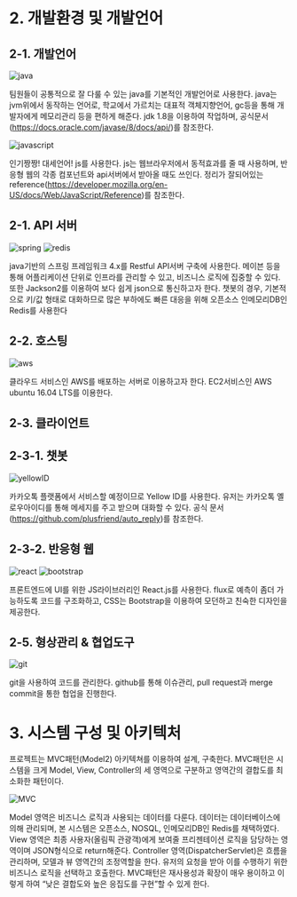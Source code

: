# 2. 개발환경 및 개발언어
## 2-1. 개발언어
![java](http://img1.daumcdn.net/thumb/R1920x0/?fname=http%3A%2F%2Fcfile27.uf.tistory.com%2Fimage%2F2550B64D5905584E08FFEE)

팀원들이 공통적으로 잘 다룰 수 있는 java를 기본적인 개발언어로 사용한다. java는 jvm위에서 동작하는 언어로, 학교에서 가르치는 대표적 객체지향언어, gc등을 통해 개발자에게 메모리관리 등을 편하게 해준다. jdk 1.8을 이용하여 작업하며, 공식문서(https://docs.oracle.com/javase/8/docs/api/)를 참조한다.

![javascript](http://img1.daumcdn.net/thumb/R1920x0/?fname=http%3A%2F%2Fcfile26.uf.tistory.com%2Fimage%2F2263484D5905584E0D48F7)

인기짱짱! 대세언어! js를 사용한다. js는 웹브라우저에서 동적효과를 줄 때 사용하며, 반응형 웹의 각종 컴포넌트와 api서버에서 받아올 때도 쓰인다. 정리가 잘되어있는 reference(https://developer.mozilla.org/en-US/docs/Web/JavaScript/Reference)를 참조한다.

## 2-1. API 서버
![spring](http://img1.daumcdn.net/thumb/R1920x0/?fname=http%3A%2F%2Fcfile10.uf.tistory.com%2Fimage%2F22103B4D590558500B50F8) ![redis](http://img1.daumcdn.net/thumb/R1920x0/?fname=http%3A%2F%2Fcfile28.uf.tistory.com%2Fimage%2F2271EB4D5905585007D493)

java기반의 스프링 프레임워크 4.x를 Restful API서버 구축에 사용한다. 메이븐 등을 통해 어플리케이션 단위로 인프라를 관리할 수 있고, 비즈니스 로직에 집중할 수 있다. 또한 Jackson2를 이용하여 보다 쉽게 json으로 통신하고자 한다. 챗봇의 경우, 기본적으로 키/값 형태로 대화하므로 많은 부하에도 빠른 대응을 위해 오픈소스 인메모리DB인 Redis를 사용한다

## 2-2. 호스팅
![aws](http://img1.daumcdn.net/thumb/R1920x0/?fname=http%3A%2F%2Fcfile29.uf.tistory.com%2Fimage%2F2529E74D5905584B104BC8)

클라우드 서비스인 AWS를 배포하는 서버로 이용하고자 한다. EC2서비스인 AWS ubuntu 16.04 LTS를 이용한다.

## 2-3. 클라이언트
## 2-3-1. 챗봇
![yellowID](http://img1.daumcdn.net/thumb/R1920x0/?fname=http%3A%2F%2Fcfile5.uf.tistory.com%2Fimage%2F250E484C590558510A4912)

카카오톡 플랫폼에서 서비스할 예정이므로 Yellow ID를 사용한다. 유저는 카카오톡 옐로우아이디를 통해 메세지를 주고 받으며 대화할 수 있다. 공식 문서(https://github.com/plusfriend/auto_reply)를 참조한다.

## 2-3-2. 반응형 웹
![react](http://img1.daumcdn.net/thumb/R1920x0/?fname=http%3A%2F%2Fcfile24.uf.tistory.com%2Fimage%2F26617B45590558E91F397F)
![bootstrap](http://img1.daumcdn.net/thumb/R1920x0/?fname=http%3A%2F%2Fcfile28.uf.tistory.com%2Fimage%2F212A484D5905584C0463D5)

프론트엔드에 UI를 위한 JS라이브러리인 React.js를 사용한다. flux로 예측이 좀더 가능하도록 코드를 구조화하고, CSS는 Bootstrap을 이용하여 모던하고 친숙한 디자인을 제공한다.

## 2-5. 형상관리 & 협업도구
![git](http://img1.daumcdn.net/thumb/R1920x0/?fname=http%3A%2F%2Fcfile21.uf.tistory.com%2Fimage%2F224A234D5905584D369BB9)

git을 사용하여 코드를 관리한다. github를 통해 이슈관리, pull request과 merge commit을 통한 협업을 진행한다.


# 3. 시스템 구성 및 아키텍처
프로젝트는 MVC패턴(Model2) 아키텍쳐를 이용하여 설계, 구축한다. MVC패턴은 시스템을 크게 Model, View, Controller의 세 영역으로 구분하고 영역간의 결합도를 최소화한 패턴이다.

![MVC](http://img1.daumcdn.net/thumb/R1920x0/?fname=http%3A%2F%2Fcfile8.uf.tistory.com%2Fimage%2F257FE74C590558520608F1)

Model 영역은 비즈니스 로직과 사용되는 데이터를 다룬다. 데이터는 데이터베이스에 의해 관리되며, 본 시스템은 오픈소스, NOSQL, 인메모리DB인 Redis를 채택하였다. View 영역은 최종 사용자(올림픽 관광객)에게 보여줄 프리젠테이션 로직을 담당하는 영역이며 JSON형식으로 return해준다. Controller 영역(DispatcherServlet)은 흐름을 관리하며, 모델과 뷰 영역간의 조정역할을 한다. 유저의 요청을 받아 이를 수행하기 위한 비즈니스 로직을 선택하고 호출한다. MVC패턴은 재사용성과 확장이 매우 용이하고 이렇게 하여 “낮은 결합도와 높은 응집도를 구현”할 수 있게 한다.  